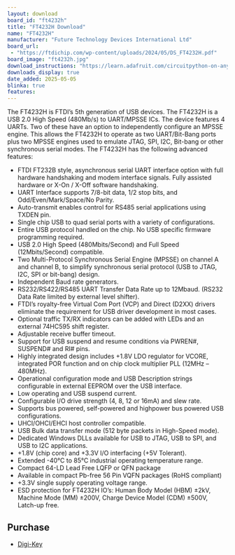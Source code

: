 ```yaml
---
layout: download
board_id: "ft4232h"
title: "FT4232H Download"
name: "FT4232H"
manufacturer: "Future Technology Devices International Ltd"
board_url:
 - "https://ftdichip.com/wp-content/uploads/2024/05/DS_FT4232H.pdf"
board_image: "ft4232h.jpg"
download_instructions: "https://learn.adafruit.com/circuitpython-on-any-computer-with-ft232h"
downloads_display: true
date_added: 2025-05-05
blinka: true
features:
---
```


The FT4232H is FTDI’s 5th generation of USB devices. The FT4232H is a USB 2.0 High Speed (480Mb/s) to UART/MPSSE ICs. The device features 4 UARTs. Two of these have an option to independently configure an MPSSE engine. This allows the FT4232H to operate as two UART/Bit-Bang ports plus two MPSSE engines used to emulate JTAG, SPI, I2C, Bit-bang or other synchronous serial modes. The FT4232H has the following advanced features:

- FTDI FT232B style, asynchronous serial UART interface option with full hardware handshaking and modem interface signals.  Fully assisted hardware or X-On / X-Off software handshaking.
- UART Interface supports 7/8-bit data, 1/2 stop bits, and Odd/Even/Mark/Space/No Parity.
- Auto-transmit enables control for RS485 serial applications using TXDEN pin.
- Single chip USB to quad serial ports with a variety of configurations.
- Entire USB protocol handled on the chip. No USB specific firmware programming required.
- USB 2.0 High Speed (480Mbits/Second) and Full Speed (12Mbits/Second) compatible.
- Two Multi-Protocol Synchronous Serial Engine (MPSSE) on channel A and channel B, to simplify synchronous serial protocol (USB to JTAG, I2C, SPI or bit-bang) design.
- Independent Baud rate generators.
- RS232/RS422/RS485 UART Transfer Data Rate up to 12Mbaud. (RS232 Data Rate limited by external level shifter).
- FTDI’s royalty-free Virtual Com Port (VCP) and Direct (D2XX) drivers eliminate the requirement for USB driver development in most cases.
- Optional traffic TX/RX indicators can be added with LEDs and an external 74HC595 shift register.
- Adjustable receive buffer timeout.
- Support for USB suspend and resume conditions via PWREN#, SUSPEND# and RI# pins.
- Highly integrated design includes +1.8V LDO regulator for VCORE, integrated POR function and on chip clock multiplier PLL (12MHz – 480MHz).
- Operational configuration mode and USB Description strings configurable in external EEPROM over the USB interface.
- Low operating and USB suspend current.
- Configurable I/O drive strength (4, 8, 12 or 16mA) and slew rate.
- Supports bus powered, self-powered and highpower bus powered USB configurations.
- UHCI/OHCI/EHCI host controller compatible.
- USB Bulk data transfer mode (512 byte packets in High-Speed mode).
- Dedicated Windows DLLs available for USB to JTAG, USB to SPI, and USB to I2C applications.
- +1.8V (chip core) and +3.3V I/O interfacing (+5V Tolerant).
- Extended -40°C to 85°C industrial operating temperature range.
- Compact 64-LD Lead Free LQFP or QFN package
- Available in compact Pb-free 56 Pin VQFN packages (RoHS compliant)
- +3.3V single supply operating voltage range.
- ESD protection for FT4232H IO’s: Human Body Model (HBM) ±2kV,  Machine Mode (MM) ±200V, Charge Device Model (CDM) ±500V,  Latch-up free.

## Purchase
* [Digi-Key](https://www.digikey.com/en/products/detail/ftdi-future-technology-devices-international-ltd/FT4232H-56Q-MINI-MDL/5994776)
